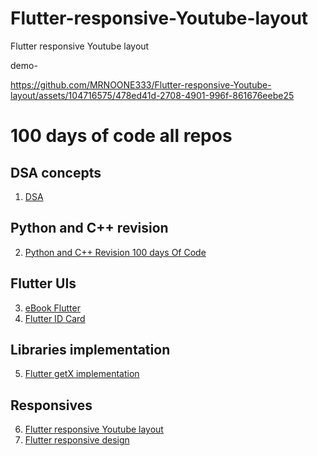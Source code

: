 # Flutter-responsive-Youtube-layout
Flutter responsive Youtube layout

demo-


https://github.com/MRNOONE333/Flutter-responsive-Youtube-layout/assets/104716575/478ed41d-2708-4901-996f-861676eebe25



# 100 days of code all repos

## DSA concepts
1. [DSA](https://github.com/MRNOONE333/DSA)

## Python and C++ revision
2. [Python and C++ Revision 100 days Of Code](https://github.com/MRNOONE333/python-cpp-Revision100daysOfCode)

## Flutter UIs
3. [eBook Flutter](https://github.com/MRNOONE333/eBookFlutter)
4. [Flutter ID Card](https://github.com/MRNOONE333/flutter_id_card)

## Libraries implementation
5. [Flutter getX implementation](https://github.com/MRNOONE333/flutter-getX-implementation)

## Responsives
6. [Flutter responsive Youtube layout](https://github.com/MRNOONE333/Flutter-responsive-Youtube-layout)
7. [Flutter responsive design](https://github.com/MRNOONE333/Flutter-responsive-design)
